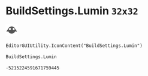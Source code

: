 # BuildSettings.Lumin `32x32`
<img src="/img/BuildSettings.Lumin.png" width=32 height=32>

``` CSharp
EditorGUIUtility.IconContent("BuildSettings.Lumin")
```
```
BuildSettings.Lumin
```
```
-5215224591671759445
```
